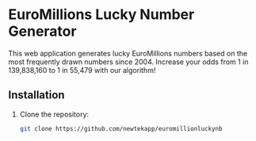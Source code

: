 # EuroMillions Lucky Number Generator

This web application generates lucky EuroMillions numbers based on the most frequently drawn numbers since 2004. Increase your odds from 1 in 139,838,160 to 1 in 55,479 with our algorithm!

## Installation

1. Clone the repository:
   ```sh
   git clone https://github.com/newtekapp/euromillionluckynb
